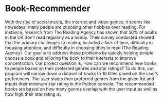 # Book-Recommender
With the rise of social media, the internet and video games, it seems like nowadays, many
people are choosing other hobbies over reading. For instance, research from The Reading
Agency has shown that 50% of adults in the UK don’t read regularly as a hobby. Their survey
conducted showed that the primary challenges to reading included a lack of time, difficulty
in focusing attention, and difficulty in choosing titles to read (The Reading Agency). Our
goal is to address these problems by quickly helping people choose a book and tailoring
the book to their interests to improve concentration. Our project question is, How can
we recommend new books to people based on their preferred genres and star
ratings? To do this, our program will narrow down a dataset of books to 10 titles based on
the user’s preferences. The user states their preferred genres from the given list and inputs
their minimum star rating in the Python console. The recommended books are based on
how many genres overlap with the user input as well as how high their star rating is.
